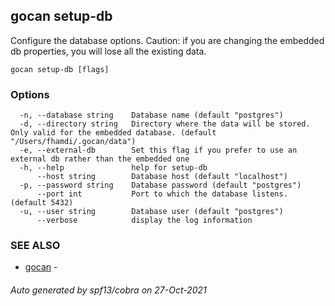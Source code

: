 ## gocan setup-db

Configure the database options. Caution: if you are changing the embedded db properties, you will lose all the existing data.

```
gocan setup-db [flags]
```

### Options

```
  -n, --database string    Database name (default "postgres")
  -d, --directory string   Directory where the data will be stored. Only valid for the embedded database. (default "/Users/fhamdi/.gocan/data")
  -e, --external-db        Set this flag if you prefer to use an external db rather than the embedded one
  -h, --help               help for setup-db
      --host string        Database host (default "localhost")
  -p, --password string    Database password (default "postgres")
      --port int           Port to which the database listens. (default 5432)
  -u, --user string        Database user (default "postgres")
      --verbose            display the log information
```

### SEE ALSO

* [gocan](gocan.md)	 - 

###### Auto generated by spf13/cobra on 27-Oct-2021

